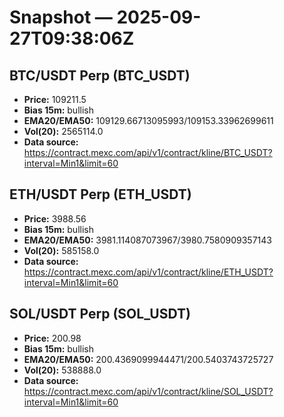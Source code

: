 # Snapshot — 2025-09-27T09:38:06Z

## BTC/USDT Perp (BTC_USDT)
- **Price:** 109211.5
- **Bias 15m:** bullish
- **EMA20/EMA50:** 109129.66713095993/109153.33962699611
- **Vol(20):** 2565114.0
- **Data source:** https://contract.mexc.com/api/v1/contract/kline/BTC_USDT?interval=Min1&limit=60

## ETH/USDT Perp (ETH_USDT)
- **Price:** 3988.56
- **Bias 15m:** bullish
- **EMA20/EMA50:** 3981.114087073967/3980.7580909357143
- **Vol(20):** 585158.0
- **Data source:** https://contract.mexc.com/api/v1/contract/kline/ETH_USDT?interval=Min1&limit=60

## SOL/USDT Perp (SOL_USDT)
- **Price:** 200.98
- **Bias 15m:** bullish
- **EMA20/EMA50:** 200.4369099944471/200.5403743725727
- **Vol(20):** 538888.0
- **Data source:** https://contract.mexc.com/api/v1/contract/kline/SOL_USDT?interval=Min1&limit=60
